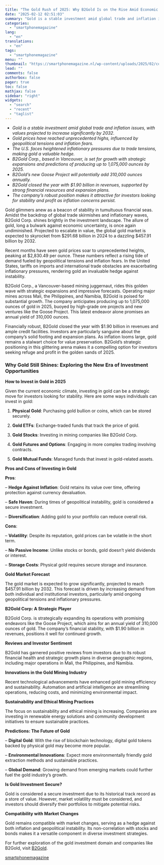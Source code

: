 ```yaml
---
title: "The Gold Rush of 2025: Why B2Gold Is on the Rise Amid Economic Turbulence"
date: "2025-02-12 02:51:03"
summary: "Gold is a stable investment amid global trade and inflation issues, with values projected to increase significantly by 2032.Gold prices have reached unprecedented highs, influenced by geopolitical tensions and inflation fears.The U.S. faces heightened inflationary pressures due to trade tensions, making gold a valuable hedge.B2Gold Corp., based in Vancouver, is..."
categories:
  - "smartphonemagazine"
lang:
  - "en"
translations:
  - "en"
tags:
  - "smartphonemagazine"
menu: ""
thumbnail: "https://smartphonemagazine.nl/wp-content/uploads/2025/02/compressed_img-iUoXrSfQLZeKvQRqM4ALVbrF-480x384.png"
lead: ""
comments: false
authorbox: false
pager: true
toc: false
mathjax: false
sidebar: "right"
widgets:
  - "search"
  - "recent"
  - "taglist"
---
```


* *Gold is a stable investment amid global trade and inflation issues, with values projected to increase significantly by 2032.*
* *Gold prices have reached unprecedented highs, influenced by geopolitical tensions and inflation fears.*
* *The U.S. faces heightened inflationary pressures due to trade tensions, making gold a valuable hedge.*
* *B2Gold Corp., based in Vancouver, is set for growth with strategic expansions and predictions of producing up to 1,075,000 ounces by 2025.*
* *B2Gold’s new Goose Project will potentially add 310,000 ounces annually.*
* *B2Gold closed the year with $1.90 billion in revenues, supported by strong financial resources and expansion plans.*
* *The company’s robust position makes it attractive for investors looking for stability and profit as inflation concerns persist.*

Gold glimmers anew as a beacon of stability in tumultuous financial seas. Amidst the backdrop of global trade skirmishes and inflationary waves, B2Gold Corp. shines brightly in the investment landscape. The allure of gold, long a bulwark against economic uncertainty, is once again undiminished. Projected to escalate in value, the global gold market is expected to skyrocket from $291.68 billion in 2024 to a dazzling $457.91 billion by 2032.

Recent months have seen gold prices soar to unprecedented heights, peaking at $2,830.49 per ounce. These numbers reflect a rising tide of demand fueled by geopolitical tensions and inflation fears. In the United States, tariffs on imports and international trade obstacles are exacerbating inflationary pressures, rendering gold an invaluable hedge against instability.

B2Gold Corp., a Vancouver-based mining juggernaut, rides this golden wave with strategic expansions and impressive forecasts. Operating major mines across Mali, the Philippines, and Namibia, B2Gold is poised for substantial growth. The company anticipates producing up to 1,075,000 ounces of gold in 2025, buoyed by high-grade ore projects and new ventures like the Goose Project. This latest endeavor alone promises an annual yield of 310,000 ounces.

Financially robust, B2Gold closed the year with $1.90 billion in revenues and ample credit facilities. Investors are particularly sanguine about the company’s solid footing and expansion plans. As inflation looms large, gold remains a stalwart choice for value preservation. B2Gold’s strategic positioning in this glittering arena makes it a compelling option for investors seeking refuge and profit in the golden sands of 2025.

### Why Gold Still Shines: Exploring the New Era of Investment Opportunities

**How to Invest in Gold in 2025**

Given the current economic climate, investing in gold can be a strategic move for investors looking for stability. Here are some ways individuals can invest in gold:

1. **Physical Gold**: Purchasing gold bullion or coins, which can be stored securely.  

2. **Gold ETFs**: Exchange-traded funds that track the price of gold.  

3. **Gold Stocks**: Investing in mining companies like B2Gold Corp.  

4. **Gold Futures and Options**: Engaging in more complex trading involving contracts.  

5. **Gold Mutual Funds**: Managed funds that invest in gold-related assets.

**Pros and Cons of Investing in Gold**

**Pros**:  

– **Hedge Against Inflation**: Gold retains its value over time, offering protection against currency devaluation.  

– **Safe Haven**: During times of geopolitical instability, gold is considered a secure investment.  

– **Diversification**: Adding gold to your portfolio can reduce overall risk.

**Cons**:  

– **Volatility**: Despite its reputation, gold prices can be volatile in the short term.  

– **No Passive Income**: Unlike stocks or bonds, gold doesn’t yield dividends or interest.  

– **Storage Costs**: Physical gold requires secure storage and insurance.

**Gold Market Forecast**

The gold market is expected to grow significantly, projected to reach $457.91 billion by 2032. This forecast is driven by increasing demand from both individual and institutional investors, particularly amid ongoing geopolitical tensions and inflationary pressures.

**B2Gold Corp: A Strategic Player**

B2Gold Corp. is strategically expanding its operations with promising endeavors like the Goose Project, which aims for an annual yield of 310,000 ounces of gold. The company’s financial stability, with $1.90 billion in revenues, positions it well for continued growth.

**Reviews and Investor Sentiment**

B2Gold has garnered positive reviews from investors due to its robust financial health and strategic growth plans in diverse geographic regions, including major operations in Mali, the Philippines, and Namibia.

**Innovations in the Gold Mining Industry**

Recent technological advancements have enhanced gold mining efficiency and sustainability. Automation and artificial intelligence are streamlining operations, reducing costs, and minimizing environmental impact.

**Sustainability and Ethical Mining Practices**

The focus on sustainability and ethical mining is increasing. Companies are investing in renewable energy solutions and community development initiatives to ensure sustainable practices.

**Predictions: The Future of Gold**

– **Digital Gold**: With the rise of blockchain technology, digital gold tokens backed by physical gold may become more popular.  

– **Environmental Innovations**: Expect more environmentally friendly gold extraction methods and sustainable practices.  

– **Global Demand**: Growing demand from emerging markets could further fuel the gold industry’s growth.

**Is Gold Investment Secure?**

Gold is considered a secure investment due to its historical track record as a store of value. However, market volatility must be considered, and investors should diversify their portfolios to mitigate potential risks.

**Compatibility with Market Changes**

Gold remains compatible with market changes, serving as a hedge against both inflation and geopolitical instability. Its non-correlation with stocks and bonds makes it a versatile component in diverse investment strategies.

For further exploration of the gold investment domain and companies like B2Gold, visit  [B2Gold](https://www.b2gold.com).

[smartphonemagazine](https://smartphonemagazine.nl/en/2025/02/11/the-gold-rush-of-2025-why-b2gold-is-on-the-rise-amid-economic-turbulence/)
